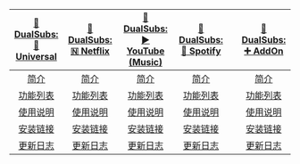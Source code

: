 | [🍿️ DualSubs:<br>🎦 Universal](./🍿-DualSubs:-🎦-Universal) | [🍿️ DualSubs:<br>🇳 Netflix](../../Netflix/wiki/🍿-DualSubs:-🇳-Netflix) | [🍿️ DualSubs:<br>▶️ YouTube (Music)](../../YouTube/wiki/🍿-DualSubs:-▶-YouTube) | [🍿️ DualSubs:<br>🎵 Spotify](../../Spotify/wiki/🍿-DualSubs:-🎵-Spotify) | | [🍿️ DualSubs:<br>➕ AddOn](../../AddOn/wiki/🍿-DualSubs:-➕-AddOn) |
| :---: | :---: | :---: | :---: | :---: | :---: |
| [简介](./🍿-DualSubs:-🎦-Universal#简介) | [简介](../../Netflix/wiki/🍿-DualSubs:-🇳-Netflix#简介) | [简介](../../YouTube/wiki/🍿-DualSubs:-▶-YouTube#简介) | [简介](../../Spotify/wiki/🍿-DualSubs:-🎵-Spotify#简介) | | [简介](../../AddOn/wiki/🍿-DualSubs:-➕-AddOn#简介) |
| [功能列表](./🍿-DualSubs:-🎦-Universal#功能列表) | [功能列表](../../Netflix/wiki/🍿-DualSubs:-🇳-Netflix#功能列表) | [功能列表](../../YouTube/wiki/🍿-DualSubs:-▶-YouTube#功能列表) | [功能列表](../../Spotify/wiki/🍿-DualSubs:-🎵-Spotify#功能列表) | | [功能列表](../../AddOn/wiki/🍿-DualSubs:-➕-AddOn#功能列表) |
| [使用说明](./🍿-DualSubs:-🎦-Universal#使用说明) | [使用说明](../../Netflix/wiki/🍿-DualSubs:-🇳-Netflix#使用说明) | [使用说明](../../YouTube/wiki/🍿-DualSubs:-▶-YouTube#使用说明) | [使用说明](../../Spotify/wiki/🍿-DualSubs:-🎵-Spotify#使用说明) | | [使用说明](../../AddOn/wiki/🍿-DualSubs:-➕-AddOn#使用说明) |
| [安装链接](./🍿-DualSubs:-🎦-Universal#安装链接) | [安装链接](../../Netflix/wiki/🍿-DualSubs:-🇳-Netflix#安装链接) | [安装链接](../../YouTube/wiki/🍿-DualSubs:-▶-YouTube#安装链接) | [安装链接](../../Spotify/wiki/🍿-DualSubs:-🎵-Spotify#安装链接) | | [安装链接](../../AddOn/wiki/🍿-DualSubs:-➕-AddOn#安装链接) |
| [更新日志](./🍿-DualSubs:-🎦-Universal#更新日志) | [更新日志](../../Netflix/wiki/🍿-DualSubs:-🇳-Netflix#更新日志) | [更新日志](../../YouTube/wiki/🍿-DualSubs:-▶-YouTube#更新日志) | [更新日志](../../Spotify/wiki/🍿-DualSubs:-🎵-Spotify#更新日志) | | [更新日志](../../AddOn/wiki/🍿-DualSubs:-➕-AddOn#更新日志) |